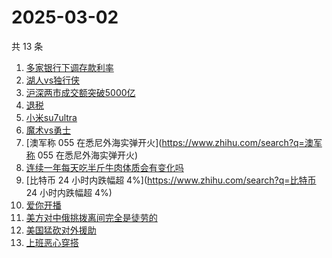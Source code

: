 # 2025-03-02

共 13 条

<!-- BEGIN ZHIHUSEARCH -->
<!-- 最后更新时间 Sun Mar 02 2025 19:08:10 GMT+0800 (China Standard Time) -->
1. [多家银行下调存款利率](https://www.zhihu.com/search?q=多家银行下调存款利率)
1. [湖人vs独行侠](https://www.zhihu.com/search?q=湖人vs独行侠)
1. [沪深两市成交额突破5000亿](https://www.zhihu.com/search?q=沪深两市成交额突破5000亿)
1. [退税](https://www.zhihu.com/search?q=退税)
1. [小米su7ultra](https://www.zhihu.com/search?q=小米su7ultra)
1. [魔术vs勇士](https://www.zhihu.com/search?q=魔术vs勇士)
1. [澳军称 055 在悉尼外海实弹开火](https://www.zhihu.com/search?q=澳军称 055 在悉尼外海实弹开火)
1. [连续一年每天吃半斤牛肉体质会有变化吗](https://www.zhihu.com/search?q=连续一年每天吃半斤牛肉体质会有变化吗)
1. [比特币 24 小时内跌幅超 4%](https://www.zhihu.com/search?q=比特币 24 小时内跌幅超 4%)
1. [爱你开播](https://www.zhihu.com/search?q=爱你开播)
1. [美方对中俄挑拨离间完全是徒劳的](https://www.zhihu.com/search?q=美方对中俄挑拨离间完全是徒劳的)
1. [美国猛砍对外援助](https://www.zhihu.com/search?q=美国猛砍对外援助)
1. [上班恶心穿搭](https://www.zhihu.com/search?q=上班恶心穿搭)
<!-- END ZHIHUSEARCH -->
